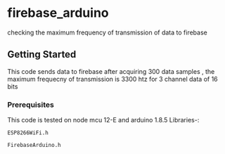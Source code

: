 # firebase_arduino
checking the maximum frequency of transmission of data to firebase

## Getting Started
This code sends data to firebase after acquiring 300 data samples , the maximum frequecny of transmission is 3300 htz for 3 channel data of 16 bits

### Prerequisites

This code is tested on node mcu 12-E and arduino 1.8.5
Libraries-:

```
ESP8266WiFi.h

```

```
FirebaseArduino.h
```
